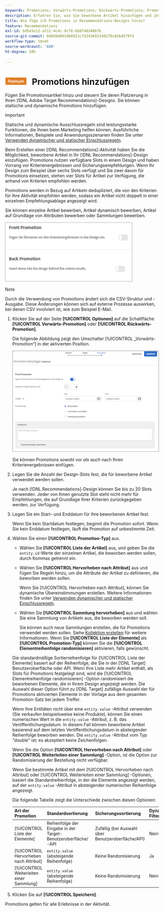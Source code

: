 ```yaml
---
keywords: Promotions; Vorwärts-Promotions; Rückwärts-Promotions; Promotions-Typ; Liste der Artikel; Anzeigen nach Attribut; Anzeigen einer Sammlung
description: Erfahren Sie, wie Sie beworbene Artikel hinzufügen und ihre Platzierung in Ihrer Adobe steuern können. [!DNL Target] Recommendations-Designs. Sie können statische und dynamische Promotions hinzufügen.
title: Wie füge ich Promotions in Recommendations-Designs hinzu?
feature: Recommendations
exl-id: bd5e5e12-a712-4c4c-9cf8-6b0f4834067b
source-git-commit: 0d8d04091968923c7d343692140279c026d579f4
workflow-type: tm+mt
source-wordcount: '688'
ht-degree: 50%

---
```


# ![PREMIUM](/help/assets/premium.png) Promotions hinzufügen

Fügen Sie Promotionsartikel hinzu und steuern Sie deren Platzierung in Ihren [!DNL Adobe Target Recommendations]-Designs. Sie können statische und dynamische Promotions hinzufügen.

>[!IMPORTANT]
>
>Statische und dynamische Ausschlussregeln sind leistungsstarke Funktionen, die Ihnen beim Marketing helfen können. Ausführliche Informationen, Beispiele und Anwendungsszenarien finden Sie unter [Verwenden dynamischer und statischer Einschlussregeln](/help/c-recommendations/c-algorithms/use-dynamic-and-static-inclusion-rules.md#concept_4CB5C0FA705D4E449BD0B37B3D987F9F).

Beim Erstellen einer [!DNL Recommendations]-Aktivität haben Sie die Möglichkeit, beworbene Artikel in Ihr [!DNL Recommendations]-Design einzufügen. Promotions nutzen verfügbare Slots in einem Design und haben Vorrang vor Kriterienergebnissen und Sicherungsempfehlungen. Wenn Ihr Design zum Beispiel über sechs Slots verfügt und Sie zwei davon für Promotions einsetzen, stehen vier Slots für Artikel zur Verfügung, die anhand von Kriterien empfohlen werden.

Promotions werden in Bezug auf Artikeln dedupliziert, die von den Kriterien für Ihre Aktivität empfohlen werden, sodass ein Artikel nicht doppelt in einer einzelnen Empfehlungsablage angezeigt wird.

Sie können einzelne Artikel bewerben, Artikel dynamisch bewerben, Artikel auf Grundlage von Attributen bewerben oder Sammlungen bewerben.

![[!UICONTROL Vorwärts-Promotion] und [!UICONTROL Rückwärts-Promotion] Optionen in [!DNL Target] Benutzeroberfläche](assets/add_promotion_toggles.png)

>[!NOTE]
>
>Durch die Verwendung von Promotions ändert sich die CSV-Struktur und -Ausgabe. Diese Änderungen können sich auf externe Prozesse auswirken, bei denen CSV involviert ist, wie zum Beispiel E-Mail.

1. Klicken Sie auf der Seite **[!UICONTROL Optionen]** auf die Schaltfläche **[!UICONTROL Vorwärts-Promotion]** oder **[!UICONTROL Rückwärts-Promotion]**.

   Die folgende Abbildung zeigt den Umschalter [!UICONTROL „Vorwärts-Promotion“] in der aktivierten Position.

   ![Hinzufügen von Optionen für die Vorwärts-Promotion ](/help/c-recommendations/t-create-recs-activity/assets/add_promotion_front.png)

   Sie können Promotions sowohl vor *als auch* nach Ihren Kriterienergebnissen einfügen.

1. Legen Sie die Anzahl der Design-Slots fest, die für beworbene Artikel verwendet werden sollen.

   Je nach [!DNL Recommendations]-Design können Sie bis zu 20 Slots verwenden. Jeder von Ihnen genutzte Slot steht nicht mehr für Empfehlungen, die auf Grundlage Ihrer Kriterien zurückgegeben werden, zur Verfügung.

1. Legen Sie ein Start- und Enddatum für Ihre beworbenen Artikel fest.

   Wenn Sie kein Startdatum festlegen, beginnt die Promotion sofort. Wenn Sie kein Enddatum festlegen, läuft die Promotion auf unbestimmte Zeit.

1. Wählen Sie einen **[!UICONTROL Promotion-Typ]** aus.

   * Wählen Sie **[!UICONTROL Liste der Artikel]** aus, und geben Sie die `entity.id`-Werte der einzelnen Artikel, die beworben werden sollen, durch Kommas getrennt ein.

   * Wählen Sie **[!UICONTROL Hervorheben nach Attribut]** aus und fügen Sie Regeln hinzu, um die Attribute der Artikel zu definieren, die beworben werden sollen.

      Wenn Sie [!UICONTROL Hervorheben nach Attribut], können Sie dynamische Übereinstimmungen erstellen. Weitere Informationen finden Sie unter [Verwenden dynamischer und statischer Einschlussregeln](/help/c-recommendations/c-algorithms/use-dynamic-and-static-inclusion-rules.md#concept_4CB5C0FA705D4E449BD0B37B3D987F9F).

   * Wählen Sie **[!UICONTROL Sammlung hervorheben]** aus und wählen Sie eine Sammlung von Artikeln aus, die beworben werden soll.

      Sie können auch neue Sammlungen erstellen, die für Promotions verwendet werden sollen. Siehe [Kollektion erstellen](/help/c-recommendations/c-products/collections.md#task_1256DFF6842141FCAADD9E1428EF7F08) für weitere Informationen.
   Wenn Sie **[!UICONTROL Liste der Elemente]** als **[!UICONTROL Promotion-Typ]** können Sie die **[!UICONTROL Elementreihenfolge randomisieren]** aktivieren, falls gewünscht.

   Die standardmäßige Sortierreihenfolge für [!UICONTROL Liste der Elemente] basiert auf der Reihenfolge, die Sie in der [!DNL Target] Benutzeroberfläche oder API. Wenn Ihre Liste mehr Artikel enthält, als Slots für Promotions festgelegt sind, wird die [!UICONTROL Elementreihenfolge randomisieren] -Option randomisiert die beworbenen Elemente, die in Ihrem Design angezeigt werden. Die Auswahl dieser Option führt zu [!DNL Target] zufällige Auswahl der für Promotions aktivierten Elemente in der Vorlage aus dem gesamten Promotion-Satz bei jedem Treffer.

   Wenn Ihre Entitäten nicht über eine `entity.value` -Attribut verwenden (Sie verkaufen beispielsweise keine Produkte), können Sie einen numerischen Wert in die `entity.value` -Attribut, z. B. das Veröffentlichungsdatum. In diesem Fall können beworbene Artikel basierend auf dem letzten Veröffentlichungsdatum in absteigender Reihenfolge beworben werden. Die `entity.value` -Attribut vom Typ &quot;double&quot; ist; es akzeptiert keine Zeichenfolgen.

   Wenn Sie die Option **[!UICONTROL Hervorheben nach Attribut]** oder **[!UICONTROL Weiterleiten einer Sammlung]** -Option, ist die Option zur Randomisierung der Bestellung nicht verfügbar.

   Wenn Sie bestimmte Artikel mit dem [!UICONTROL Hervorheben nach Attribut] oder [!UICONTROL Weiterleiten einer Sammlung] -Optionen, basiert die Standardreihenfolge, in der die Elemente angezeigt werden, auf der `entity.value` -Attribut in absteigender numerischer Reihenfolge angezeigt.

   Die folgende Tabelle zeigt die Unterschiede zwischen diesen Optionen:

   | Art der Promotion | Standardsortierung | Sicherungssortierung | Dynamische Filteroption |
   | --- | --- | --- | --- |
   | [!UICONTROL Liste der Elemente] | Reihenfolge der Eingabe in der Target-Benutzeroberfläche/-API | Zufällig (bei Auswahl über Benutzeroberfläche/API) | Nein |
   | [!UICONTROL Hervorheben nach Attribut] | `entity.value` (absteigende Reihenfolge) | Keine Randomisierung | Ja |
   | [!UICONTROL Weiterleiten einer Sammlung] | `entity.value` (absteigende Reihenfolge) | Keine Randomisierung | Nein |

1. Klicken Sie auf **[!UICONTROL Speichern]**.

Promotions gelten für alle Erlebnisse in der Aktivität.
